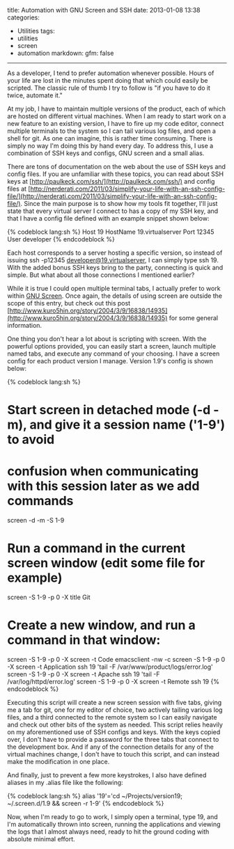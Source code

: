 title: Automation with GNU Screen and SSH
date: 2013-01-08 13:38
categories:
  - Utilities
tags:
  - utilities
  - screen
  - automation
markdown:
    gfm: false
---

As a developer, I tend to prefer automation whenever possible. Hours of your
life are lost in the minutes spent doing that which could easily be
scripted. The classic rule of thumb I try to follow is "if you have to do it
twice, automate it."<!-- more -->

At my job, I have to maintain multiple versions of the product, each of which
are hosted on different virtual machines. When I am ready to start work on a
new feature to an existing version, I have to fire up my code editor, connect
multiple terminals to the system so I can tail various log files, and open a
shell for git. As one can imagine, this is rather time consuming. There is
simply no way I'm doing this by hand every day. To address this, I use a
combination of SSH keys and configs, GNU screen and a small alias.

There are tons of documentation on the web about the use of SSH keys and config
files. If you are unfamiliar with these topics, you can read about SSH keys at
[http://paulkeck.com/ssh/](http://paulkeck.com/ssh/) and config files at
[http://nerderati.com/2011/03/simplify-your-life-with-an-ssh-config-file/](http://nerderati.com/2011/03/simplify-your-life-with-an-ssh-config-file/). Since
the main purpose is to show how my tools fit together, I'll just state that
every virtual server I connect to has a copy of my SSH key, and that I have a
config file defined with an example snippet shown below:

{% codeblock lang:sh %}
Host 19
HostName 19.virtualserver
Port 12345
User developer
{% endcodeblock %}

Each host corresponds to a server hosting a specific version, so instead of
issuing ssh -p12345 developer@19.virtualserver, I can simply type ssh 19. With
the added bonus SSH keys bring to the party, connecting is quick and
simple. But what about all those connections I mentioned earlier?

While it is true I could open multiple terminal tabs, I actually prefer to work
within [GNU Screen](http://www.gnu.org/software/screen/). Once again, the
details of using screen are outside the scope of this entry, but check out this
post
[http://www.kuro5hin.org/story/2004/3/9/16838/14935](http://www.kuro5hin.org/story/2004/3/9/16838/14935)
for some general information.

One thing you don't hear a lot about is scripting with screen. With the
powerful options provided, you can easily start a screen, launch multiple named
tabs, and execute any command of your choosing. I have a screen config for each
product version I manage. Version 1.9's config is shown below:

{% codeblock lang:sh %}
# Start screen in detached mode (-d -m), and give it a session name ('1-9') to avoid
# confusion when communicating with this session later as we add commands
screen -d -m -S 1-9

# Run a command in the current screen window (edit some file for example)
screen -S 1-9 -p 0 -X title Git

# Create a new window, and run a command in that window:
screen -S 1-9 -p 0 -X screen -t Code emacsclient -nw -c
screen -S 1-9 -p 0 -X screen -t Application ssh 19 'tail -F /var/www/product/logs/error.log'
screen -S 1-9 -p 0 -X screen -t Apache ssh 19 'tail -F /var/log/httpd/error.log'
screen -S 1-9 -p 0 -X screen -t Remote ssh 19
{% endcodeblock %}

Executing this script will create a new screen session with five tabs, giving
me a tab for git, one for my editor of choice, two actively tailing various log
files, and a third connected to the remote system so I can easily navigate and
check out other bits of the system as needed. This script relies heavily on my
aforementioned use of SSH configs and keys. With the keys copied over, I don't
have to provide a password for the three tabs that connect to the development
box. And if any of the connection details for any of the virtual machines
change, I don't have to touch this script, and can instead make the
modification in one place.

And finally, just to prevent a few more keystrokes, I also have defined aliases
in my .alias file like the following:

{% codeblock lang:sh %}
alias '19'='cd ~/Projects/version19; ~/.screen.d/1.9 && screen -r 1-9'
{% endcodeblock %}

Now, when I'm ready to go to work, I simply open a terminal, type 19, and I'm
automatically thrown into screen, running the applications and viewing the logs
that I almost always need, ready to hit the ground coding with absolute minimal
effort.
